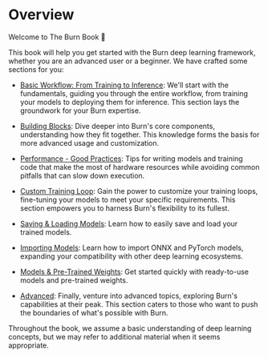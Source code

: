 # Overview

Welcome to The Burn Book 👋

This book will help you get started with the Burn deep learning framework, whether you are an
advanced user or a beginner. We have crafted some sections for you:

- [Basic Workflow: From Training to Inference](./basic-workflow): We'll start with the fundamentals,
  guiding you through the entire workflow, from training your models to deploying them for
  inference. This section lays the groundwork for your Burn expertise.

- [Building Blocks](./building-blocks): Dive deeper into Burn's core components, understanding how
  they fit together. This knowledge forms the basis for more advanced usage and customization.

- [Performance - Good Practices](./performance/good-practices/): Tips for writing models and
  training code that make the most of hardware resources while avoiding common pitfalls that can
  slow down execution.

- [Custom Training Loop](./custom-training-loop.md): Gain the power to customize your training
  loops, fine-tuning your models to meet your specific requirements. This section empowers you to
  harness Burn's flexibility to its fullest.

- [Saving & Loading Models](./saving-and-loading.md): Learn how to easily save and load your trained
  models.

- [Importing Models](./import): Learn how to import ONNX and PyTorch models, expanding your
  compatibility with other deep learning ecosystems.

- [Models & Pre-Trained Weights](./models-and-pretrained-weights.md): Get started quickly with
  ready-to-use models and pre-trained weights.

- [Advanced](./advanced): Finally, venture into advanced topics, exploring Burn's capabilities at
  their peak. This section caters to those who want to push the boundaries of what's possible with
  Burn.

Throughout the book, we assume a basic understanding of deep learning concepts, but we may refer to
additional material when it seems appropriate.
